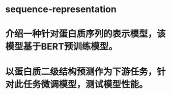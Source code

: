 # sequence-representation

# 介绍一种针对蛋白质序列的表示模型，该模型基于BERT预训练模型。

# 以蛋白质二级结构预测作为下游任务，针对此任务微调模型，测试模型性能。
